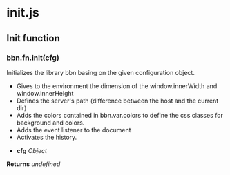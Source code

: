 # init.js

## Init function

### **bbn.fn.init(cfg)**

Initializes the library bbn basing on the given configuration object.

- Gives to the environment the dimension of the window.innerWidth and window.innerHeight
- Defines the server's path (difference between the host and the current dir)
- Adds the colors contained in bbn.var.colors to define the css classes for background and colors.
- Adds the event listener to the document
- Activates the history.

* __cfg__ _Object_ 

**Returns** _undefined_ 